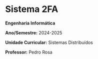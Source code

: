 # Sistema 2FA

**Engenharia Informática**

**Ano/Semestre:** 2024-2025

**Unidade Curricular:** Sistemas Distribuídos

**Professor:** Pedro Rosa
